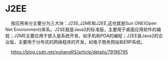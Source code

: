 


# J2EE
<!-- 

JMX可视化监控线程池
https://juejin.im/post/5dae82646fb9a04df901a08d
-->

&emsp; 按应用来分主要分为三大块：J2SE,J2ME和J2EE,这也就是Sun ONE(Open Net Environment)体系。J2SE就是Java2的标准版，主要用于桌面应用软件的编程；J2ME主要应用于嵌入是系统开发，如手机和PDA的编程；J2EE是Java2的企业版，主要用于分布式的网络程序的开发，如电子商务网站和ERP系统。  

&emsp; https://blog.csdn.net/xuhangRS/article/details/79196795  

